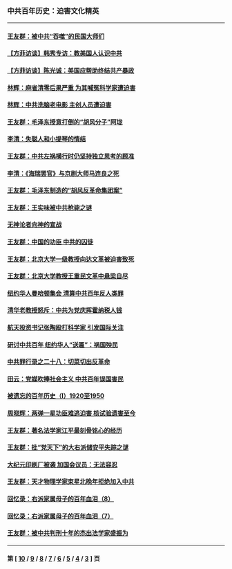### 中共百年历史：迫害文化精英
---
#### [王友群：被中共“吞噬”的民国大师们](../../pages/nf1176111/n13942620.md?04030430) 
#### [【方菲访谈】韩秀专访：教美国人认识中共](../../pages/nf1176111/n13821310.md?04030430) 
#### [【方菲访谈】陈光诚：美国应帮助终结共产暴政](../../pages/nf1176111/n13759521.md?04030430) 
#### [林辉：麻雀清零后果严重 为其喊冤科学家遭迫害](../../pages/nf1176111/n13746900.md?04030430) 
#### [林辉：中共洗脑老电影 主创人员遭迫害](../../pages/nf1176111/n13699437.md?04030430) 
#### [王友群：毛泽东授意打倒的“胡风分子”阿垅](../../pages/nf1176111/n13592541.md?04030430) 
#### [李清：失聪人和小提琴的情结](../../pages/nf1176111/n13459280.md?04030430) 
#### [王友群：中共左祸横行时仍坚持独立思考的顾准](../../pages/nf1176111/n13444722.md?04030430) 
#### [李清：《海瑞罢官》与京剧大师马连良之死](../../pages/nf1176111/n13412316.md?04030430) 
#### [王友群：毛泽东制造的“胡风反革命集团案”](../../pages/nf1176111/n13324909.md?04030430) 
#### [王友群：王实味被中共枪毙之谜](../../pages/nf1176111/n13307502.md?04030430) 
#### [无神论者向神的宣战](../../pages/nf1176111/n13281535.md?04030430) 
#### [王友群：中国的功臣 中共的囚徒](../../pages/nf1176111/n13291790.md?04030430) 
#### [王友群：北京大学一级教授向达文革被迫害致死](../../pages/nf1176111/n13150966.md?04030430) 
#### [王友群：北京大学教授王重民文革中悬梁自尽](../../pages/nf1176111/n13084645.md?04030430) 
#### [纽约华人曼哈顿集会 清算中共百年反人类罪](../../pages/nf1176111/n13084157.md?04030430) 
#### [清华老教授怒斥：中共为党庆挥霍纳税人钱](../../pages/nf1176111/n13071430.md?04030430) 
#### [航天投资书记张陶殴打科学家 引发国际关注](../../pages/nf1176111/n13069132.md?04030430) 
#### [研讨中共百年 纽约华人“送匾”：祸国殃民](../../pages/nf1176111/n13057367.md?04030430) 
#### [中共罪行录之二十八：切菜切出反革命](../../pages/nf1176111/n13030600.md?04030430) 
#### [田云：党媒吹捧社会主义 中共百年误国害民](../../pages/nf1176111/n13006682.md?04030430) 
#### [被遗忘的百年历史（I）1920至1950](../../pages/nf1176111/n12986411.md?04030430) 
#### [周晓辉：两弹一星功臣难逃迫害 核试验遗害至今](../../pages/nf1176111/n12974997.md?04030430) 
#### [王友群：著名法学家江平最刻骨铭心的经历](../../pages/nf1176111/n12970787.md?04030430) 
#### [王友群：批“党天下”的大右派储安平失踪之谜](../../pages/nf1176111/n12954229.md?04030430) 
#### [大纪元印刷厂被袭 加国会议员：无法容忍](../../pages/nf1176111/n12883028.md?04030430) 
#### [王友群：天才物理学家束星北晚年拒绝加入中共](../../pages/nf1176111/n12792913.md?04030430) 
#### [回忆录：右派家属母子的百年血泪（8）](../../pages/nf1176111/n12706196.md?04030430) 
#### [回忆录：右派家属母子的百年血泪（7）](../../pages/nf1176111/n12706191.md?04030430) 
#### [王友群：被中共判刑十年的杰出法学家盛振为](../../pages/nf1176111/n12706141.md?04030430) 

---
#### 第 [ [10](./10.md?04030430) / [9](./9.md?04030430) / [8](./8.md?04030430) / [7](./7.md?04030430) / [6](./6.md?04030430) / [5](./5.md?04030430) / [4](./4.md?04030430) / [3](./3.md?04030430) ] 页
